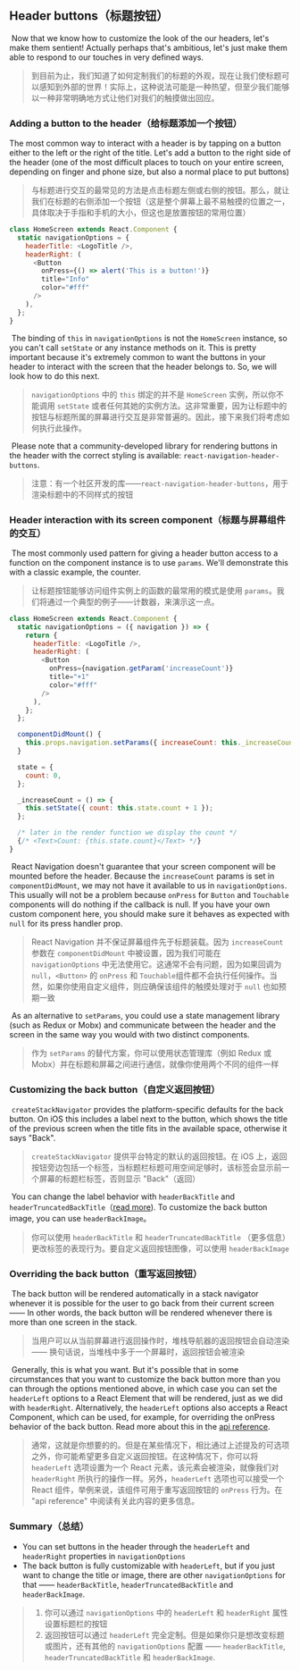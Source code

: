 ## Header buttons（标题按钮）

​	Now that we know  how to customize the look of the our headers, let's make them sentient! Actually perhaps that's ambitious, let's just make them able to respond to our touches in very defined ways.

> 到目前为止，我们知道了如何定制我们的标题的外观，现在让我们使标题可以感知到外部的世界！实际上，这种说法可能是一种热望，但至少我们能够以一种非常明确地方式让他们对我们的触摸做出回应。

### Adding a button to the header（给标题添加一个按钮）

The most common way to interact with a header is by tapping on a button either to the left or the right of the title. Let's add a button to the right side of the header (one of the most difficult places to touch on your entire screen, depending on finger and phone size, but also a normal place to put buttons)

> 与标题进行交互的最常见的方法是点击标题左侧或右侧的按钮。那么，就让我们在标题的右侧添加一个按钮（这是整个屏幕上最不易触摸的位置之一，具体取决于手指和手机的大小，但这也是放置按钮的常用位置）

```js
class HomeScreen extends React.Component {
  static navigationOptions = {
    headerTitle: <LogoTitle />,
    headerRight: (
      <Button
        onPress={() => alert('This is a button!')}
        title="Info"
        color="#fff"
      />
    ),
  };
}
```

​	The binding of `this` in `navigationOptions` is not the `HomeScreen` instance, so you can't call `setState` or any instance methods on it. This is pretty important because it's extremely common to want the buttons in your header to interact with the screen that the header belongs to. So, we will look how to do this next.

> `navigationOptions` 中的 `this` 绑定的并不是 `HomeScreen` 实例，所以你不能调用 `setState` 或者任何其她的实例方法。这非常重要，因为让标题中的按钮与标题所属的屏幕进行交互是非常普遍的。因此，接下来我们将考虑如何执行此操作。

​	Please note that a community-developed library for rendering buttons in the header with the correct styling is available: `react-navigation-header-buttons`.

> 注意：有一个社区开发的库——`react-navigation-header-buttons`，用于渲染标题中的不同样式的按钮

### Header interaction with its screen component（标题与屏幕组件的交互）

​	The most commonly used pattern for giving a header button access to a function on the component instance is to use `params`. We'll demonstrate this with a classic example, the counter.

> 让标题按钮能够访问组件实例上的函数的最常用的模式是使用 `params`。我们将通过一个典型的例子——计数器，来演示这一点。

```js
class HomeScreen extends React.Component {
  static navigationOptions = ({ navigation }) => {
    return {
      headerTitle: <LogoTitle />,
      headerRight: (
        <Button
          onPress={navigation.getParam('increaseCount')}
          title="+1"
          color="#fff"
        />
      ),
    };
  };

  componentDidMount() {
    this.props.navigation.setParams({ increaseCount: this._increaseCount });
  }

  state = {
    count: 0,
  };

  _increaseCount = () => {
    this.setState({ count: this.state.count + 1 });
  };

  /* later in the render function we display the count */
  {/* <Text>Count: {this.state.count}</Text> */}
}
```

​	React Navigation doesn't guarantee that your screen component will be mounted before the header. Because the `increaseCount` params is set in `componentDidMount`, we may not have it available to us in `navigationOptions`. This usually will not be a problem because `onPress` for `Button` and `Touchable` components will do nothing if the callback is null. If you have your own custom component here, you should make sure it behaves as expected with `null` for its press handler prop.

> React Navigation 并不保证屏幕组件先于标题装载。因为 `increaseCount` 参数在 `componentDidMount` 中被设置，因为我们可能在 `navigationOptions` 中无法使用它。这通常不会有问题，因为如果回调为 `null`，`<Button>` 的 `onPress` 和 `Touchable`组件都不会执行任何操作。当然，如果你使用自定义组件，则应确保该组件的触摸处理对于 `null` 也如预期一致

​	As an alternative to `setParams`, you could use a state management library (such as Redux or Mobx) and communicate between the header and the screen in the same way you would with two distinct components.

> 作为 `setParams` 的替代方案，你可以使用状态管理库（例如 Redux 或 Mobx）并在标题和屏幕之间进行通信，就像你使用两个不同的组件一样

### Customizing the back button（自定义返回按钮）

​	`createStackNavigator` provides the platform-specific defaults for the back button. On iOS this includes a label next to the button, which shows the title of the previous screen when the title fits in the available space, otherwise it says "Back".

> `createStackNavigator` 提供平台特定的默认的返回按钮。在 iOS 上，返回按钮旁边包括一个标签，当标题栏标题可用空间足够时，该标签会显示前一个屏幕的标题栏标签，否则显示 "Back"（返回）

​	You can change the label behavior with `headerBackTitle` and `headerTruncatedBackTitle`（[read more](https://reactnavigation.org/docs/3.x/stack-navigator#headerbacktitle)). To customize the back button image, you can use `headerBackImage`。

> 你可以使用 `headerBackTitle` 和 `headerTruncatedBackTitle` （更多信息）更改标签的表现行为。要自定义返回按钮图像，可以使用 `headerBackImage`

### Overriding the back button（重写返回按钮）

​	The back button will be rendered automatically in a stack navigator whenever it is possible for the user to go back from their current screen —— In other words, the back button will be rendered whenever there is more than one screen in the stack.

> 当用户可以从当前屏幕进行返回操作时，堆栈导航器的返回按钮会自动渲染 —— 换句话说，当堆栈中多于一个屏幕时，返回按钮会被渲染

​	Generally, this is what you want. But it's possible that in some circumstances that you want to customize the back button more than you can through the options mentioned above, in which case you can set the `headerLeft` options to a React Element that will be rendered, just as we did with `headerRight`. Alternatively, the `headerLeft` options also accepts a React Component, which can be used, for example, for overriding the onPress behavior of the back button. Read more about this in the [api reference](https://reactnavigation.org/docs/3.x/stack-navigator#headerleft).

> 通常，这就是你想要的的。但是在某些情况下，相比通过上述提及的可选项之外，你可能希望更多自定义返回按钮。在这种情况下，你可以将 `headerLeft` 选项设置为一个 React 元素，该元素会被渲染，就像我们对 `headerRight` 所执行的操作一样。另外，`headerLeft` 选项也可以接受一个 React 组件，举例来说，该组件可用于重写返回按钮的 `onPress` 行为。在 "api reference" 中阅读有关此内容的更多信息。

### Summary（总结）

- You can set buttons in the header through the `headerLeft` and `headerRight` properties in `navigationOptions`
- The back button is fully customizable with `headerLeft`, but if you just want to change the title or image, there are other `navigationOptions` for that —— `headerBackTitle`, `headerTruncatedBackTitle` and `headerBackImage`.

> 1. 你可以通过 `navigationOptions` 中的 `headerLeft` 和 `headerRight` 属性设置标题栏的按钮
> 2. 返回按钮可以通过 `headerLeft` 完全定制。但是如果你只是想改变标题或图片，还有其他的 `navigationOptions` 配置 —— `headerBackTitle`, `headerTruncatedBackTitle` 和 `headerBackImage`.